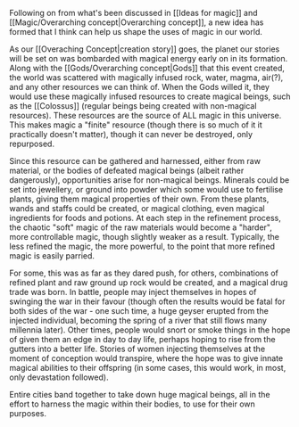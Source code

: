 Following on from what's been discussed in [[Ideas for magic]] and [[Magic/Overarching concept|Overarching concept]], a new idea has formed that I think can help us shape the uses of magic in our world.

As our [[Overaching Concept|creation story]] goes, the planet our stories will be set on was bombarded with magical energy early on in its formation. Along with the [[Gods/Overarching concept|Gods]] that this event created, the world was scattered with magically infused rock, water, magma, air(?), and any other resources we can think of. When the Gods willed it, they would use these magically infused resources to create magical beings, such as the [[Colossus]] (regular beings being created with non-magical resources). These resources are the source of ALL magic in this universe. This makes magic a "finite" resource (though there is so much of it it practically doesn't matter), though it can never be destroyed, only repurposed.

Since this resource can be gathered and harnessed, either from raw material, or the bodies of defeated magical beings (albeit rather dangerously), opportunities arise for non-magical beings. Minerals could be set into jewellery, or ground into powder which some would use to fertilise plants, giving them magical properties of their own. From these plants, wands and staffs could be created, or magical clothing, even magical ingredients for foods and potions. At each step in the refinement process, the chaotic "soft" magic of the raw materials would become a "harder", more controllable magic, though slightly weaker as a result. Typically, the less refined the magic, the more powerful, to the point that more refined magic is easily parried.

For some, this was as far as they dared push, for others, combinations of refined plant and raw ground up rock would be created, and a magical drug trade was born. In battle, people may inject themselves in hopes of swinging the war in their favour (though often the results would be fatal for both sides of the war - one such time, a huge geyser erupted from the injected individual, becoming the spring of a river that still flows many millennia later). Other times, people would snort or smoke things in the hope of given them an edge in day to day life, perhaps hoping to rise from the gutters into a better life. Stories of women injecting themselves at the moment of conception would transpire, where the hope was to give innate magical abilities to their offspring (in some cases, this would work, in most, only devastation followed).

Entire cities band together to take down huge magical beings, all in the effort to harness the magic within their bodies, to use for their own purposes.